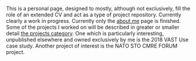 This is a personal page, designed to mostly, although not exclusively, fill the role of an extended CV and act as a type of project repository. Currently clearly a work in progress. Currently only the [about me](https://pbkowalski.github.io/about/) page is finished. Some of the projects I worked on will be described in greater or smaller detail [the projects category](https://pbkowalski.github.io/categories/#projects). One which is particularly interesting, unpublished elsewhere and owned exclusively by me is the 2018 VAST Use case study. Another project of interest is the NATO STO CMRE FORUM project. 